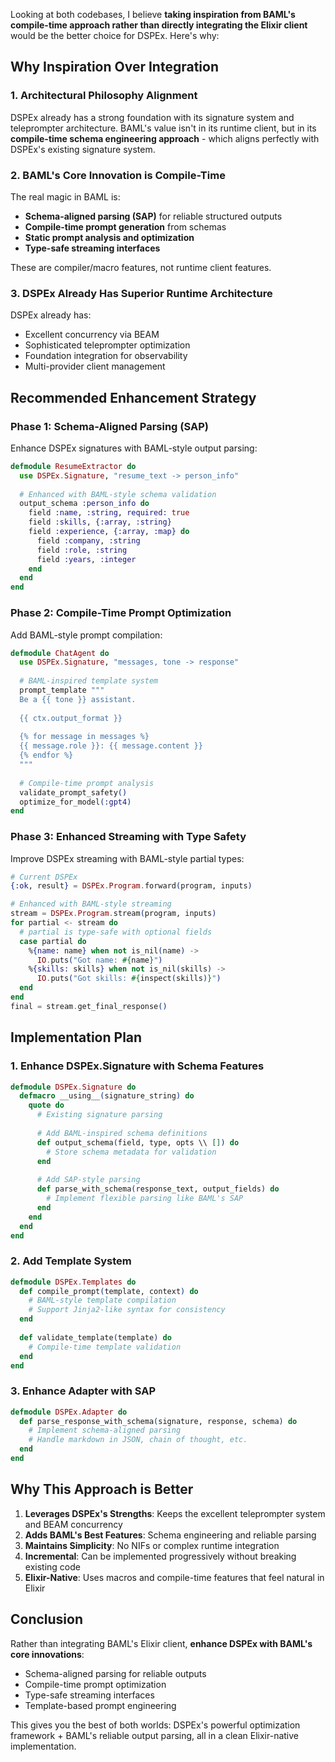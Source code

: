 Looking at both codebases, I believe **taking inspiration from BAML's compile-time approach rather than directly integrating the Elixir client** would be the better choice for DSPEx. Here's why:

## Why Inspiration Over Integration

### 1. **Architectural Philosophy Alignment**
DSPEx already has a strong foundation with its signature system and teleprompter architecture. BAML's value isn't in its runtime client, but in its **compile-time schema engineering approach** - which aligns perfectly with DSPEx's existing signature system.

### 2. **BAML's Core Innovation is Compile-Time**
The real magic in BAML is:
- **Schema-aligned parsing (SAP)** for reliable structured outputs
- **Compile-time prompt generation** from schemas
- **Static prompt analysis and optimization**
- **Type-safe streaming interfaces**

These are compiler/macro features, not runtime client features.

### 3. **DSPEx Already Has Superior Runtime Architecture**
DSPEx already has:
- Excellent concurrency via BEAM
- Sophisticated teleprompter optimization
- Foundation integration for observability
- Multi-provider client management

## Recommended Enhancement Strategy

### Phase 1: Schema-Aligned Parsing (SAP)
Enhance DSPEx signatures with BAML-style output parsing:

```elixir
defmodule ResumeExtractor do
  use DSPEx.Signature, "resume_text -> person_info"
  
  # Enhanced with BAML-style schema validation
  output_schema :person_info do
    field :name, :string, required: true
    field :skills, {:array, :string}
    field :experience, {:array, :map} do
      field :company, :string
      field :role, :string
      field :years, :integer
    end
  end
end
```

### Phase 2: Compile-Time Prompt Optimization
Add BAML-style prompt compilation:

```elixir
defmodule ChatAgent do
  use DSPEx.Signature, "messages, tone -> response"
  
  # BAML-inspired template system
  prompt_template """
  Be a {{ tone }} assistant.
  
  {{ ctx.output_format }}
  
  {% for message in messages %}
  {{ message.role }}: {{ message.content }}
  {% endfor %}
  """
  
  # Compile-time prompt analysis
  validate_prompt_safety()
  optimize_for_model(:gpt4)
end
```

### Phase 3: Enhanced Streaming with Type Safety
Improve DSPEx streaming with BAML-style partial types:

```elixir
# Current DSPEx
{:ok, result} = DSPEx.Program.forward(program, inputs)

# Enhanced with BAML-style streaming
stream = DSPEx.Program.stream(program, inputs)
for partial <- stream do
  # partial is type-safe with optional fields
  case partial do
    %{name: name} when not is_nil(name) -> 
      IO.puts("Got name: #{name}")
    %{skills: skills} when not is_nil(skills) ->
      IO.puts("Got skills: #{inspect(skills)}")
  end
end
final = stream.get_final_response()
```

## Implementation Plan

### 1. **Enhance DSPEx.Signature with Schema Features**
```elixir
defmodule DSPEx.Signature do
  defmacro __using__(signature_string) do
    quote do
      # Existing signature parsing
      
      # Add BAML-inspired schema definitions
      def output_schema(field, type, opts \\ []) do
        # Store schema metadata for validation
      end
      
      # Add SAP-style parsing
      def parse_with_schema(response_text, output_fields) do
        # Implement flexible parsing like BAML's SAP
      end
    end
  end
end
```

### 2. **Add Template System**
```elixir
defmodule DSPEx.Templates do
  def compile_prompt(template, context) do
    # BAML-style template compilation
    # Support Jinja2-like syntax for consistency
  end
  
  def validate_template(template) do
    # Compile-time template validation
  end
end
```

### 3. **Enhance Adapter with SAP**
```elixir
defmodule DSPEx.Adapter do
  def parse_response_with_schema(signature, response, schema) do
    # Implement schema-aligned parsing
    # Handle markdown in JSON, chain of thought, etc.
  end
end
```

## Why This Approach is Better

1. **Leverages DSPEx's Strengths**: Keeps the excellent teleprompter system and BEAM concurrency
2. **Adds BAML's Best Features**: Schema engineering and reliable parsing
3. **Maintains Simplicity**: No NIFs or complex runtime integration
4. **Incremental**: Can be implemented progressively without breaking existing code
5. **Elixir-Native**: Uses macros and compile-time features that feel natural in Elixir

## Conclusion

Rather than integrating BAML's Elixir client, **enhance DSPEx with BAML's core innovations**:
- Schema-aligned parsing for reliable outputs
- Compile-time prompt optimization  
- Type-safe streaming interfaces
- Template-based prompt engineering

This gives you the best of both worlds: DSPEx's powerful optimization framework + BAML's reliable output parsing, all in a clean Elixir-native implementation.


